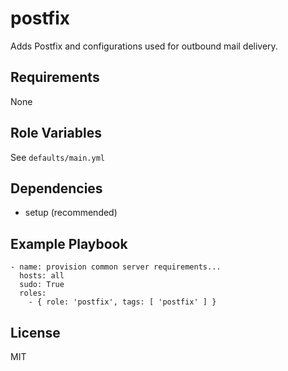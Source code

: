 postfix
========

Adds Postfix and configurations used for outbound mail delivery.

Requirements
------------

None

Role Variables
--------------

See `defaults/main.yml`

Dependencies
------------

* setup (recommended)

Example Playbook
-------------------------

    - name: provision common server requirements...
      hosts: all
      sudo: True
      roles:
        - { role: 'postfix', tags: [ 'postfix' ] }


License
-------

MIT
